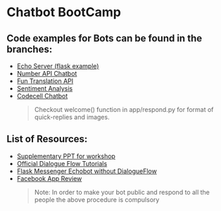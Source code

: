 # Chatbot BootCamp

## Code examples for Bots can be found in the branches:
* [Echo Server (flask example)](https://github.com/nurdtechie98/mr.robot/tree/echo)
* [Number API Chatbot](https://github.com/nurdtechie98/mr.robot/tree/numbers_api)
* [Fun Translation API](https://github.com/nurdtechie98/mr.robot/tree/fun_translation)
* [Sentiment Analysis](https://github.com/nurdtechie98/ChatBot-BootCamp/tree/sentiment_analysis)
* [Codecell Chatbot](https://github.com/korusuke/Chatbot-Codecell)
  > Checkout welcome() function in app/respond.py for format of quick-replies and images.


## List of Resources:
* [Supplementary PPT for workshop](https://drive.google.com/file/d/1OoZhprc_lAmgMf6gLozJdKRYaFM0sl6k/view?usp=sharing)
* [Official Dialogue Flow Tutorials](https://dialogflow.com/docs/tutorial-build-an-agent)
* [Flask Messenger Echobot without DialogueFlow](https://tsaprailis.com/2016/06/02/How-to-build-and-deploy-a-Facebook-Messenger-bot-with-Python-and-Flask-a-tutorial/)
* [Facebook App Review](https://developers.facebook.com/docs/apps/review/)
  > Note: In order to make your bot public and respond to all the people the above procedure is compulsory

